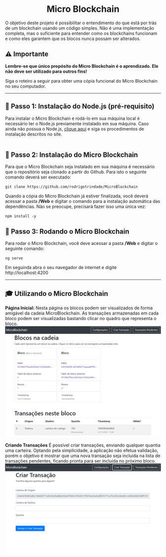 <h1 align="center">Micro Blockchain</h1>
<p>
O objetivo deste projeto é possibilitar o entendimento do que está 
por trás de um blockchain usando um código simples. Não é uma implementação completa, 
mas o suficiente para entender como os blockchains funcionam e como eles garantem 
que os blocos nunca possam ser alterados.</p>

## :warning: Importante  
**Lembre-se que único propósito do Micro Blockchain é o aprendizado. Ele não deve ser utilizado para outros fins!**
<p>Siga o roteiro a seguir para obter uma cópia funcional do Micro Blockchain no seu computador.</p> 

---

## :small_blue_diamond: Passo 1: Instalação do Node.js (pré-requisito)<a name = "passo1"></a>
Para instalar o Micro Blockchain e rodá-lo em sua máquina local é necessário ter o Node.js previamente instalado em sua máquina. Caso ainda não possua o Node.js, [clique aqui](https://nodejs.org/) e siga os procedimentos de instalação descritos no site.
<br><br>

## :small_blue_diamond: Passo 2: Instalação do Micro Blockchain<a name = "passo2"></a>
Para que o Micro Blockchain seja instalado em sua máquina é necessário que o repositório seja clonado a partir do Github. Para isto o seguinte comando deverá ser executado:
```
git clone https://github.com/rodrigotrindade/MicroBlockchain 
``` 

Quando a cópia do Micro Blockchain já estiver finalizada, você deverá acessar a pasta **/Web** e digitar o comando para a instalação automática das dependências. Não se preocupe, precisará fazer isso uma única vez:

```
npm install -y
```

## :checkered_flag: Passo 3: Rodando o Micro Blockchain<a name = "passo3"></a>
Para rodar o Micro Blockchain, você deve acessar a pasta **/Web** e digitar o seguinte comando:
```
ng serve
```
Em seguinda abra o seu navegador de internet e digite http://localhost:4200

---
## :mortar_board: Utilizando o Micro Blockchain
**Página Inicial:** Nesta página os blocos podem ser visualizados de forma amigável da cadeia MicroBlockchain. As transações armazenadas em cada bloco podem ser visualizadas bastando clicar no quadro que representa o bloco.
![](https://github.com/rodrigotrindade/MicroBlockchain/blob/master/Historico/Capturas/blocos-na-cadeia.png)

**Criando Transações** É possível criar transações, enviando qualquer quantia uma carteira. Optando pela simplicidade, a aplicação não efetua validação, porém o objetivo é mostrar que uma nova transação seja incluída na lista de transações pendentes, ficando pronta para ser incluída no próximo bloco.
![](https://github.com/rodrigotrindade/MicroBlockchain/blob/master/Historico/Capturas/assinando-e-criando-transacoes.png)